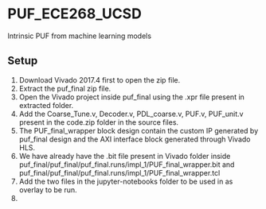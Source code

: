 # PUF_ECE268_UCSD
Intrinsic PUF from machine learning models

## Setup

1. Download Vivado 2017.4 first to open the zip file.
2. Extract the puf_final zip file.
3. Open the Vivado project inside puf_final using the .xpr file present in extracted folder.
4. Add the Coarse_Tune.v, Decoder.v, PDL_coarse.v, PUF.v, PUF_unit.v present in the code.zip folder in the source files. 
5. The PUF_final_wrapper block design contain the custom IP generated by puf_final design and the AXI interface block generated through Vivado HLS.
6. We have already have the .bit file present in Vivado folder inside puf_final/puf_final/puf_final.runs/impl_1/PUF_final_wrapper.bit and puf_final/puf_final/puf_final.runs/impl_1/PUF_final_wrapper.tcl
7. Add the two files in the jupyter-notebooks folder to be used in as overlay to be run.
8.